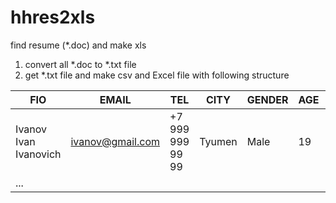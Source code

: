 # hhres2xls
find resume (*.doc) and make xls 

1. convert all *.doc to *.txt file
2. get *.txt file and make csv and Excel file with following structure


| FIO                   | EMAIL                            | TEL              | CITY   | GENDER | AGE | OBR  | GR      | ZAN       | NAVIK                          |
|-----------------------|----------------------------------|------------------|--------|--------|-----|------|---------|-----------|--------------------------------|
| Ivanov Ivan Ivanovich | ivanov@gmail.com                 | +7 999 999 99 99 | Tyumen | Male   | 19  | High | Russian | Full time | JavaScript, TypeScript, Python |
| ...                   |  |                  |        |        |     |      |         |           |                                |

